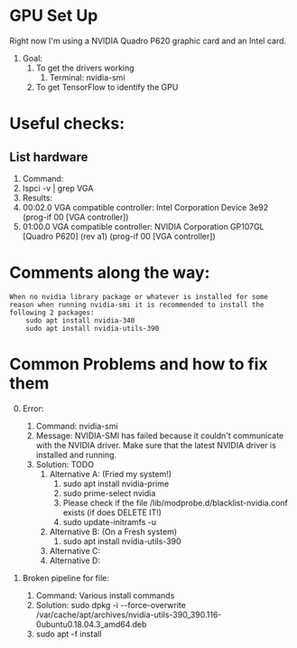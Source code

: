 # GPU Set Up
Right now I'm using a NVIDIA Quadro P620 graphic card and an Intel  card.

1. Goal: 
    1. To get the drivers working
        1. Terminal: nvidia-smi 
    2. To get TensorFlow to identify the GPU

# Useful checks:

## List hardware
1. Command:
 1. lspci -v | grep VGA
2. Results:
 1. 00:02.0 VGA compatible controller: Intel Corporation Device 3e92 (prog-if 00 [VGA controller])
 2. 01:00.0 VGA compatible controller: NVIDIA Corporation GP107GL [Quadro P620] (rev a1) (prog-if 00 [VGA controller])


# Comments along the way:
    When no nvidia library package or whatever is installed for some reason when running nvidia-smi it is recommended to install the following 2 packages:
        sudo apt install nvidia-340      
        sudo apt install nvidia-utils-390
        
# Common Problems and how to fix them 

0. Error:
    1. Command: nvidia-smi
    2. Message: NVIDIA-SMI has failed because it couldn't communicate with the NVIDIA driver. Make sure that the latest NVIDIA driver is installed and running.
    3. Solution: TODO
        1. Alternative A: (Fried my system!)
            1. sudo apt install nvidia-prime
            2. sudo prime-select nvidia
            3.  Please check if the file /lib/modprobe.d/blacklist-nvidia.conf exists (if does DELETE IT!)
            4. sudo update-initramfs -u
        2. Alternative B: (On a Fresh system)
            1. sudo apt install nvidia-utils-390
        3. Alternative C:
        4. Alternative D:



1. Broken pipeline for file:
    1. Command: Various install commands
    2. Solution: sudo dpkg -i --force-overwrite /var/cache/apt/archives/nvidia-utils-390_390.116-0ubuntu0.18.04.3_amd64.deb
    2. sudo apt -f install



